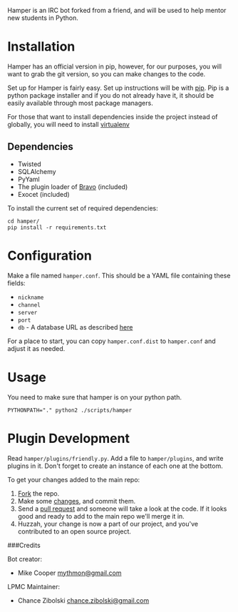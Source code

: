 Hamper is an IRC bot forked from a friend, and will be used to help mentor new
students in Python.

Installation
============
Hamper has an official version in pip, however, for our purposes, you will want
to grab the git version, so you can make changes to the code.

Set up for Hamper is fairly easy. Set up instructions will be with
[pip](http://pypi.python.org/pypi/pip). Pip is a python package installer and
if you do not already have it, it should be easily available through most
package managers.

For those that want to install dependencies inside the project instead of
globally, you will need to install [virtualenv](http://pypi.python.org/pypi/virtualenv)

Dependencies
------------

-   Twisted
-   SQLAlchemy
-   PyYaml
-   The plugin loader of [Bravo][bravo] (included)
-   Exocet (included)

To install the current set of required dependencies:

    cd hamper/
    pip install -r requirements.txt

[bravo]: https://github.com/MostAwesomeDude/bravo

Configuration
=============
Make a file named `hamper.conf`. This should be a YAML file containing these
fields:

-   `nickname`
-   `channel`
-   `server`
-   `port`
-   `db` - A database URL as described [here][dburl]

For a place to start, you can copy `hamper.conf.dist` to `hamper.conf` and adjust it as needed.

[dburl]: http://www.sqlalchemy.org/docs/core/engines.html#sqlalchemy.create_engine

Usage
=====
You need to make sure that hamper is on your python path.

    PYTHONPATH="." python2 ./scripts/hamper

Plugin Development
==================
Read `hamper/plugins/friendly.py`. Add a file to `hamper/plugins`, and write
plugins in it. Don't forget to create an instance of each one at the bottom.

To get your changes added to the main repo:

1. [Fork](https://help.github.com/articles/fork-a-repo) the repo.
2. Make some [changes](http://git-scm.com/book/en/Git-Basics-Recording-Changes-to-the-Repository),
   and commit them.
3. Send a [pull request](https://help.github.com/articles/using-pull-requests)
   and someone will take a look at the code. If it looks good and ready to add
   to the main repo we'll merge it in.
4. Huzzah, your change is now a part of our project, and you've contributed to
   an open source project.

###Credits

Bot creator:

-   Mike Cooper <mythmon@gmail.com>

LPMC Maintainer:

-   Chance Zibolski <chance.zibolski@gmail.com>
